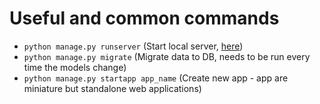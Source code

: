 # Useful and common commands

- `python manage.py runserver` (Start local server, [here](http://127.0.0.1:8000/))
- `python manage.py migrate` (Migrate data to DB, needs to be run every time the models change)
- `python manage.py startapp app_name` (Create new app - app are miniature but standalone web applications)
